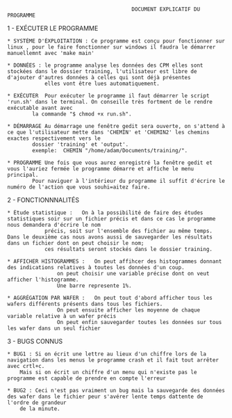 
 											DOCUMENT EXPLICATIF DU PROGRAMME
 
 1 - EXÉCUTER LE PROGRAMME 
 
 	* SYSTÈME D'ÉXPLOITATION : Ce programme est conçu pour fonctionner sur linux , pour le faire fonctionner sur windows il faudra le démarrer manuellemnt avec 'make main'
 
 	* DONNÉES : le programme analyse les données des CPM elles sont stockées dans le dossier training, l'utilisateur est libre de d'ajouter d'autres données à celles qui sont déjà présentes 
 			    elles vont être lues automatiquement.
 	
 	* EXÉCUTER	Pour exécuter le programme il faut démarrer le script 'run.sh' dans le terminal. On conseille très fortment de le rendre exécutable avant avec 
 			la commande "$ chmod +x run.sh".
 	
 	* DÉMARRAGE	Au démarrage une fenêtre gedit sera ouverte, on s'attend à ce que l'utilisateur mette dans 'CHEMIN' et 'CHEMIN2' les chemins exactes respectivement vers le 
 			dossier 'training' et 'output'.
 			exemple:  CHEMIN "/home/adam/Documents/training/".
 	
 	* PROGRAMME	Une fois que vous aurez enregistré la fenêtre gedit et vous l'auriez fermée le programme démarre et affiche le menu principal.
 			Pour naviguer à l'intérieur du programme il suffit d'écrire le numéro de l'action que vous souhi=aitez faire.
 
 2 - FONCTIONNNALITÉS
 	
 	* Étude statistique :	On à la possibilité de faire des études statistiques soir sur un fichier précis et dans ce cas le programme nous demandera d'écrire le nom
 				précis, soit sur l'ensemble des fichier au même temps. Dans le deuxième cas nous avons aussi de sauvegarder les résultats dans un fichier dont on peut choisir le nom; 
 				ces résultats seront stockés dans le dossier training.
 	
 	* AFFICHER HISTOGRAMMES : 	On peut affihcer des histogrammes donnant des indications relatives à toutes les données d'un coup.
 					on peut choisir une variable précise dont on veut afficher l'histogramme.
 					Une barre represente 1%.
 		
 	* AGGRÉGATION PAR WAFER :	On peut tout d'abord afficher tous les wafers différents présents dans tous les fichiers.
 					On peut ensuite afficher les moyenne de chaque variable relative à un wafer précis
 					On peut enfin sauvegarder toutes les données sur tous les wafer dans un seul fichier
 	
 
 3 - BUGS CONNUS
 	
 	* BUG1 : Si on écrit une lettre au lieux d'un chiffre lors de la navigation dans les menus le programme crash et il fait tout arrêter avec crtl+c.
 		Mais si on écrit un chiffre d'un menu qui n'existe pas le programme est capable de prendre en compte l'erreur
 	
 	* BUG2 : Ceci n'est pas vraiment un bug mais la sauvegarde des données des wafer dans le fichier peur s'avérer lente temps dattente de l'ordre de grandeur 
 		de la minute.		
 	 
 	
 										
